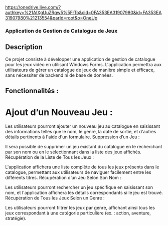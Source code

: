 https://onedrive.live.com/?authkey=%21AIXgUuZRqw5%5FrTo&cid=0FA353EA31907980&id=FA353EA31907980%21213554&parId=root&o=OneUp

### Application de Gestion de Catalogue de Jeux
## Description 
 Ce projet consiste à développer une application de gestion de catalogue pour les jeux vidéo en utilisant Windows Forms. L'application permettra aux utilisateurs de gérer un catalogue de jeux de manière simple et efficace, sans nécessiter de backend ni de base de données.

## Fonctionnalités :

# Ajout d’un Nouveau Jeu :

Les utilisateurs pourront ajouter un nouveau jeu au catalogue en saisissant des informations telles que le nom, le genre, la date de sortie, et d'autres détails pertinents à l'aide d'un formulaire.
Suppression d’un Jeu :

Il sera possible de supprimer un jeu existant du catalogue en le recherchant par son nom ou en le sélectionnant dans la liste des jeux affichés.
Récupération de la Liste de Tous les Jeux :

L'application affichera une liste complète de tous les jeux présents dans le catalogue, permettant aux utilisateurs de naviguer facilement entre les différents titres.
Récupération d’un Jeu Selon Son Nom :

Les utilisateurs pourront rechercher un jeu spécifique en saisissant son nom, et l'application affichera les détails correspondants si le jeu est trouvé.
Récupération de Tous les Jeux Selon un Genre :

Les utilisateurs pourront filtrer les jeux par genre, affichant ainsi tous les jeux correspondant à une catégorie particulière (ex. : action, aventure, stratégie).
